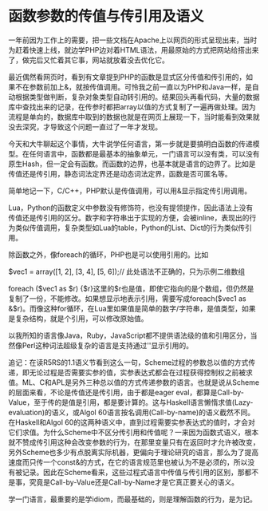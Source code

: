 # 函数参数的传值与传引用及语义

一年前因为工作上的需要，把一些文档在Apache上以网页的形式呈现出来，当时为赶着快速上线，就边学PHP边对着HTML语法，用最原始的方式把网站给搭出来了，做完后又忙着其它事，网站就放着没去优化它。

最近偶然看网页时，看到有文章提到PHP的函数是显式区分传值和传引用的，如果不在参数前加上&，就按传值调用。可怜我之前一直以为PHP和Java一样，是自动根据类型做判断，复杂对象类型自动转引用的。结果回头再看代码，大量的数据库中查找出来的记录，在传参时都把array以值的方式复制了一遍再做处理。因为流程是单向的，数据库中取到的数据也就是在网页上展现一下，当时能看到效果就没去深究，才导致这个问题一直过了一年才发现。

今天和大牛聊起这个事情，大牛说学任何语言，第一步就是要搞明白函数的传递模型。在任何语言中，函数都是最基本的抽象单元，一门语言可以没有类，可以没有原生Hash，但一定会有函数。而函数的边界，也基本就是语言的边界了。比如是传值还是传引用，静态词法定界还是动态词法定界，函数是否可匿名等。

简单地记一下，C/C++，PHP默认是传值调用，可以用&显示指定传引用调用。

Lua，Python的函数定义中参数没有修饰符，也没有提领提作，因此语法上没有传值还是传引用的区分。数字和字符串出于实现的方便，会被inline，表现出的行为类似传值调用，复杂类型如Lua的table，Python的List、Dict的行为类似传引用。

除函数之外，像foreach的循环，PHP也是可以使用引用的。比如

$vec1  = array([1, 2], [3, 4], [5, 6]);// 此处语法不正确的，只为示例二维数组

foreach ($vec1 as $r) {$r}这里的$r也是值，即使它指向的是个数组，但仍然是复制了一份，不能修改。如果想显示地表示引用，需要写成foreach($vec1 as &$r)。而像这种for循环，在Lua里如果值是简单的数字/字符串，是值类型，如果是复杂结构，就是个引用，可以修改原始值。

以我所知的语言像Java，Ruby，JavaScript都不提供语法级的值和引用区分，当然像Perl这种词法超级复杂的语言是支持通过'\'显示引用的。

追记：在读R5RS的1.1语义节看到这么一句，Scheme过程的参数总以值的方式传递，即无论过程是否需要实参的值，实参表达式都会在过程获得控制权之前被求值。ML、C和APL是另外三种总以值的方式传递参数的语言。也就是说从Scheme的层面来看，不论是传值还是传引用，由于都是eager eval，都算是Call-by-Value，至于传的是值是引用，都是要计算的。这与Haskell语言懒惰求值(Lazy-evaluation)的语义，或Algol 60语言按名调用(Call-by-name)的语义截然不同。在Haskell和Algol 60的这两种语义中，直到过程需要实参表达式的值时，才会对它们求值。为什么Scheme中不区分传引用和传值呢？一来因为函数式语义，根本就不赞成传引用这种会改变参数的行为，在那里变量只有在返回时才允许被改变，另外Scheme也多少有点脱离实际机器，更偏向于理论研究的语言，那么为了提高速度而只传一个const&的方式，在它的语言规范里也被认为不是必须的，所以没有被记录。因此在Scheme看来，这些过程式语言中传值与传引用的区别，那都不是事，究竟是Call-by-Value还是Call-by-Name才是它真正要关心的语义。

学一门语言，最重要的是学idiom，而最基础的，则是理解函数的行为，是为记。
